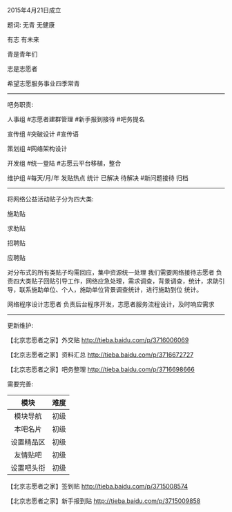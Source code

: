 2015年4月21日成立

题词:
无青 无健康

有志 有未来

青是青年们

志是志愿者

希望志愿服务事业四季常青

------

吧务职责:

人事组
#志愿者建群管理
#新手报到接待
#吧务提名

宣传组
#突破设计
#宣传语

策划组
#网络架构设计

开发组
#统一登陆
#志愿云平台移植，整合

维护组
#每天/月/年 发贴热点 统计 已解决 待解决
#新问题接待 归档

------

将网络公益活动贴子分为四大类:

施助贴

求助贴

招聘贴

应聘贴

对分布式的所有类贴子均需回应，集中资源统一处理
我们需要网络接待志愿者 负责四大类贴子回贴引导工作，网络应急处理，需求调查，背景调查，统计，求助引导，联系施助单位、个人，施助单位背景调查统计，进行施助到位 统计。

网络程序设计志愿者 负责后台程序开发，志愿者服务流程设计，及时响应需求

------

更新维护:

【北京志愿者之家】外交贴 http://tieba.baidu.com/p/3716006069

【北京志愿者之家】资料汇总 http://tieba.baidu.com/p/3716672727

【北京志愿者之家】吧务整理 http://tieba.baidu.com/p/3716698666


需要完善:

|模块|难度|
|:------:|:------:|
|模块导航|初级|
|本吧名片|初级|
|设置精品区|初级|
|友情贴吧|初级|
|设置吧头衔|初级|

【北京志愿者之家】签到贴 http://tieba.baidu.com/p/3715008574

【北京志愿者之家】新手报到贴 http://tieba.baidu.com/p/3715009858
